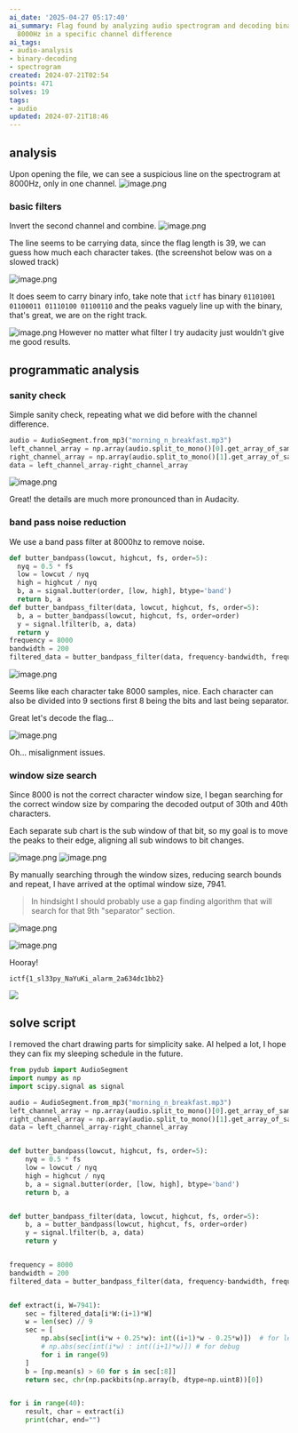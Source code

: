 ```yaml
---
ai_date: '2025-04-27 05:17:40'
ai_summary: Flag found by analyzing audio spectrogram and decoding binary data at
  8000Hz in a specific channel difference
ai_tags:
- audio-analysis
- binary-decoding
- spectrogram
created: 2024-07-21T02:54
points: 471
solves: 19
tags:
- audio
updated: 2024-07-21T18:46
---
```


## analysis
Upon opening the file, we can see a suspicious line on the spectrogram at 8000Hz, only in one channel.
![image.png](https://res.cloudinary.com/kumonochisanaka/image/upload/v1721545498/2024/07/8987985ec534194f6de159409b59f81f.png)

### basic filters
Invert the second channel and combine.
![image.png](https://res.cloudinary.com/kumonochisanaka/image/upload/v1721544912/2024/07/ce2aea6678d61a9812cab76602346b32.png)

The line seems to be carrying data, since the flag length is 39, we can guess how much each character takes. (the screenshot below was on a slowed track)

![image.png](https://res.cloudinary.com/kumonochisanaka/image/upload/v1721544934/2024/07/c3935a6489adee42586807ed40430fdb.png)

It does seem to carry binary info, take note that `ictf` has binary `01101001 01100011 01110100 01100110` and the peaks vaguely line up with the binary, that's great, we are on the right track.

![image.png](https://res.cloudinary.com/kumonochisanaka/image/upload/v1721544896/2024/07/def5acd8050b58a8438926f695c08860.png)
However no matter what filter I try audacity just wouldn't give me good results.

## programmatic analysis

### sanity check
Simple sanity check, repeating what we did before with the channel difference.

```python
audio = AudioSegment.from_mp3("morning_n_breakfast.mp3")
left_channel_array = np.array(audio.split_to_mono()[0].get_array_of_samples())
right_channel_array = np.array(audio.split_to_mono()[1].get_array_of_samples())
data = left_channel_array-right_channel_array
```

![image.png](https://res.cloudinary.com/kumonochisanaka/image/upload/v1721544979/2024/07/e6c03c05721252f1e4e821cfe86283d4.png)

Great! the details are much more pronounced than in Audacity.

### band pass noise reduction
We use a band pass filter at 8000hz to remove noise.

```python
def butter_bandpass(lowcut, highcut, fs, order=5):
  nyq = 0.5 * fs
  low = lowcut / nyq
  high = highcut / nyq
  b, a = signal.butter(order, [low, high], btype='band')
  return b, a
def butter_bandpass_filter(data, lowcut, highcut, fs, order=5):
  b, a = butter_bandpass(lowcut, highcut, fs, order=order)
  y = signal.lfilter(b, a, data)
  return y
frequency = 8000
bandwidth = 200
filtered_data = butter_bandpass_filter(data, frequency-bandwidth, frequency+bandwidth, audio.frame_rate, order=5)
```

![image.png](https://res.cloudinary.com/kumonochisanaka/image/upload/v1721545019/2024/07/971812c454b06c9cc7f8156276588490.png)

Seems like each character take 8000 samples, nice.
Each character can also be divided into 9 sections first 8 being the bits and last being separator.

Great let's decode the flag...

![image.png](https://res.cloudinary.com/kumonochisanaka/image/upload/v1721546009/2024/07/d5d5b30ab7e53d94c5602bde031c43db.png)

Oh... misalignment issues.
### window size search
Since 8000 is not the correct character window size, I began searching for the correct window size by comparing the decoded output of 30th and 40th characters.

Each separate sub chart is the sub window of that bit, so my goal is to move the peaks to their edge, aligning all sub windows to bit changes.

![image.png](https://res.cloudinary.com/kumonochisanaka/image/upload/v1721545044/2024/07/6f69f74eb01dfc074508483d3c07b131.png)
![image.png](https://res.cloudinary.com/kumonochisanaka/image/upload/v1721545055/2024/07/5c7bcf726b57203f2cf50de7dc5e32b0.png)

By manually searching through the window sizes, reducing search bounds and repeat, I have arrived at the optimal window size, 7941.

> In hindsight I should probably use a gap finding algorithm that will search for that 9th "separator" section.

![image.png](https://res.cloudinary.com/kumonochisanaka/image/upload/v1721545129/2024/07/3df7bc5db1faaf08c3cbaee56f469286.png)

![image.png](https://res.cloudinary.com/kumonochisanaka/image/upload/v1721545196/2024/07/8c27b793a5142ef377cc4656772861cc.png)

Hooray!

```flag
ictf{1_sl33py_NaYuKi_alarm_2a634dc1bb2}
```

![](https://res.cloudinary.com/kumonochisanaka/image/upload/v1721600811/2024/07/1bcfb5aad811cd229de846117d368572.png)
## solve script

I removed the chart drawing parts for simplicity sake.
AI helped a lot, I hope they can fix my sleeping schedule in the future.

```python
from pydub import AudioSegment
import numpy as np
import scipy.signal as signal

audio = AudioSegment.from_mp3("morning_n_breakfast.mp3")
left_channel_array = np.array(audio.split_to_mono()[0].get_array_of_samples())
right_channel_array = np.array(audio.split_to_mono()[1].get_array_of_samples())
data = left_channel_array-right_channel_array


def butter_bandpass(lowcut, highcut, fs, order=5):
    nyq = 0.5 * fs
    low = lowcut / nyq
    high = highcut / nyq
    b, a = signal.butter(order, [low, high], btype='band')
    return b, a


def butter_bandpass_filter(data, lowcut, highcut, fs, order=5):
    b, a = butter_bandpass(lowcut, highcut, fs, order=order)
    y = signal.lfilter(b, a, data)
    return y


frequency = 8000
bandwidth = 200
filtered_data = butter_bandpass_filter(data, frequency-bandwidth, frequency+bandwidth, audio.frame_rate, order=5)


def extract(i, W=7941):
    sec = filtered_data[i*W:(i+1)*W]
    w = len(sec) // 9
    sec = [
        np.abs(sec[int(i*w + 0.25*w): int((i+1)*w - 0.25*w)])  # for less noise
        # np.abs(sec[int(i*w) : int((i+1)*w)]) # for debug
        for i in range(9)
    ]
    b = [np.mean(s) > 60 for s in sec[:8]]
    return sec, chr(np.packbits(np.array(b, dtype=np.uint8))[0])


for i in range(40):
    result, char = extract(i)
    print(char, end="")
```